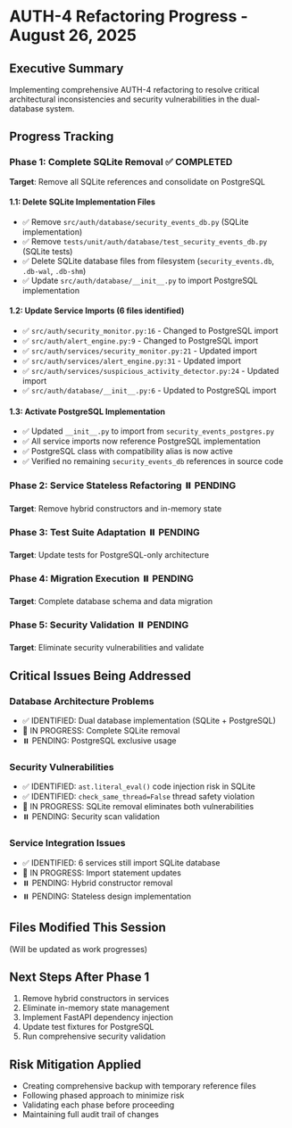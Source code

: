 # AUTH-4 Refactoring Progress - August 26, 2025

## Executive Summary
Implementing comprehensive AUTH-4 refactoring to resolve critical architectural inconsistencies and security vulnerabilities in the dual-database system.

## Progress Tracking

### Phase 1: Complete SQLite Removal ✅ COMPLETED
**Target**: Remove all SQLite references and consolidate on PostgreSQL

#### 1.1: Delete SQLite Implementation Files
- ✅ Remove `src/auth/database/security_events_db.py` (SQLite implementation)
- ✅ Remove `tests/unit/auth/database/test_security_events_db.py` (SQLite tests)
- ✅ Delete SQLite database files from filesystem (`security_events.db`, `.db-wal`, `.db-shm`)
- ✅ Update `src/auth/database/__init__.py` to import PostgreSQL implementation

#### 1.2: Update Service Imports (6 files identified)
- ✅ `src/auth/security_monitor.py:16` - Changed to PostgreSQL import
- ✅ `src/auth/alert_engine.py:9` - Changed to PostgreSQL import
- ✅ `src/auth/services/security_monitor.py:21` - Updated import
- ✅ `src/auth/services/alert_engine.py:31` - Updated import
- ✅ `src/auth/services/suspicious_activity_detector.py:24` - Updated import
- ✅ `src/auth/database/__init__.py:6` - Updated to PostgreSQL import

#### 1.3: Activate PostgreSQL Implementation
- ✅ Updated `__init__.py` to import from `security_events_postgres.py`
- ✅ All service imports now reference PostgreSQL implementation
- ✅ PostgreSQL class with compatibility alias is now active
- ✅ Verified no remaining `security_events_db` references in source code

### Phase 2: Service Stateless Refactoring ⏸️ PENDING
**Target**: Remove hybrid constructors and in-memory state

### Phase 3: Test Suite Adaptation ⏸️ PENDING
**Target**: Update tests for PostgreSQL-only architecture

### Phase 4: Migration Execution ⏸️ PENDING
**Target**: Complete database schema and data migration

### Phase 5: Security Validation ⏸️ PENDING
**Target**: Eliminate security vulnerabilities and validate

## Critical Issues Being Addressed

### Database Architecture Problems
- ✅ IDENTIFIED: Dual database implementation (SQLite + PostgreSQL)
- 🔄 IN PROGRESS: Complete SQLite removal
- ⏸️ PENDING: PostgreSQL exclusive usage

### Security Vulnerabilities
- ✅ IDENTIFIED: `ast.literal_eval()` code injection risk in SQLite
- ✅ IDENTIFIED: `check_same_thread=False` thread safety violation
- 🔄 IN PROGRESS: SQLite removal eliminates both vulnerabilities
- ⏸️ PENDING: Security scan validation

### Service Integration Issues
- ✅ IDENTIFIED: 6 services still import SQLite database
- 🔄 IN PROGRESS: Import statement updates
- ⏸️ PENDING: Hybrid constructor removal
- ⏸️ PENDING: Stateless design implementation

## Files Modified This Session
(Will be updated as work progresses)

## Next Steps After Phase 1
1. Remove hybrid constructors in services
2. Eliminate in-memory state management
3. Implement FastAPI dependency injection
4. Update test fixtures for PostgreSQL
5. Run comprehensive security validation

## Risk Mitigation Applied
- Creating comprehensive backup with temporary reference files
- Following phased approach to minimize risk
- Validating each phase before proceeding
- Maintaining full audit trail of changes

